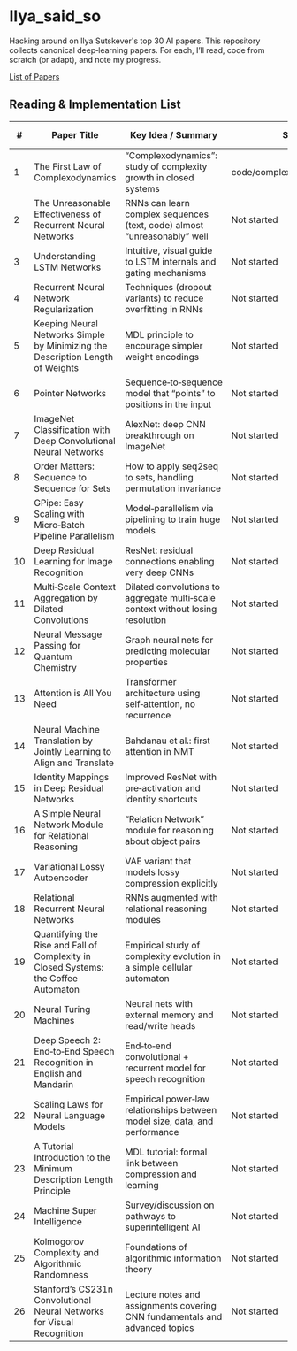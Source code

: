 # Ilya_said_so
Hacking around on Ilya Sutskever's top 30 AI papers. This repository collects canonical deep‑learning papers. For each, I’ll read, code from scratch (or adapt), and note my progress.

[List of Papers](https://aman.ai/primers/ai/top-30-papers/)


## Reading & Implementation List

| #  | Paper Title                                                                 | Key Idea / Summary                                                                    | Status       | Code link                      |
|----|------------------------------------------------------------------------------|----------------------------------------------------------------------------------------|--------------|--------------------------------|
| 1  | The First Law of Complexodynamics                                            | “Complexodynamics”: study of complexity growth in closed systems                       |  code/complexodynamics.ipynb  | —                              |
| 2  | The Unreasonable Effectiveness of Recurrent Neural Networks                  | RNNs can learn complex sequences (text, code) almost “unreasonably” well               | Not started  | —                              |
| 3  | Understanding LSTM Networks                                                  | Intuitive, visual guide to LSTM internals and gating mechanisms                       | Not started  | —                              |
| 4  | Recurrent Neural Network Regularization                                      | Techniques (dropout variants) to reduce overfitting in RNNs                            | Not started  | —                              |
| 5  | Keeping Neural Networks Simple by Minimizing the Description Length of Weights | MDL principle to encourage simpler weight encodings                                   | Not started  | —                              |
| 6  | Pointer Networks                                                              | Sequence‑to‑sequence model that “points” to positions in the input                      | Not started  | —                              |
| 7  | ImageNet Classification with Deep Convolutional Neural Networks               | AlexNet: deep CNN breakthrough on ImageNet                                            | Not started  | —                              |
| 8  | Order Matters: Sequence to Sequence for Sets                                 | How to apply seq2seq to sets, handling permutation invariance                          | Not started  | —                              |
| 9  | GPipe: Easy Scaling with Micro‑Batch Pipeline Parallelism                      | Model‑parallelism via pipelining to train huge models                                 | Not started  | —                              |
| 10 | Deep Residual Learning for Image Recognition                                 | ResNet: residual connections enabling very deep CNNs                                  | Not started  | —                              |
| 11 | Multi‑Scale Context Aggregation by Dilated Convolutions                       | Dilated convolutions to aggregate multi‑scale context without losing resolution       | Not started  | —                              |
| 12 | Neural Message Passing for Quantum Chemistry                                 | Graph neural nets for predicting molecular properties                                 | Not started  | —                              |
| 13 | Attention is All You Need                                                     | Transformer architecture using self‑attention, no recurrence                          | Not started  | —                              |
| 14 | Neural Machine Translation by Jointly Learning to Align and Translate         | Bahdanau et al.: first attention in NMT                                              | Not started  | —                              |
| 15 | Identity Mappings in Deep Residual Networks                                   | Improved ResNet with pre‑activation and identity shortcuts                            | Not started  | —                              |
| 16 | A Simple Neural Network Module for Relational Reasoning                       | “Relation Network” module for reasoning about object pairs                            | Not started  | —                              |
| 17 | Variational Lossy Autoencoder                                                 | VAE variant that models lossy compression explicitly                                  | Not started  | —                              |
| 18 | Relational Recurrent Neural Networks                                          | RNNs augmented with relational reasoning modules                                      | Not started  | —                              |
| 19 | Quantifying the Rise and Fall of Complexity in Closed Systems: the Coffee Automaton | Empirical study of complexity evolution in a simple cellular automaton                 | Not started  | —                              |
| 20 | Neural Turing Machines                                                         | Neural nets with external memory and read/write heads                                 | Not started  | —                              |
| 21 | Deep Speech 2: End‑to‑End Speech Recognition in English and Mandarin           | End‑to‑end convolutional + recurrent model for speech recognition                     | Not started  | —                              |
| 22 | Scaling Laws for Neural Language Models                                       | Empirical power‑law relationships between model size, data, and performance            | Not started  | —                              |
| 23 | A Tutorial Introduction to the Minimum Description Length Principle           | MDL tutorial: formal link between compression and learning                           | Not started  | —                              |
| 24 | Machine Super Intelligence                                                     | Survey/discussion on pathways to superintelligent AI                                  | Not started  | —                              |
| 25 | Kolmogorov Complexity and Algorithmic Randomness                              | Foundations of algorithmic information theory                                         | Not started  | —                              |
| 26 | Stanford’s CS231n Convolutional Neural Networks for Visual Recognition        | Lecture notes and assignments covering CNN fundamentals and advanced topics           | Not started  | —                              |



